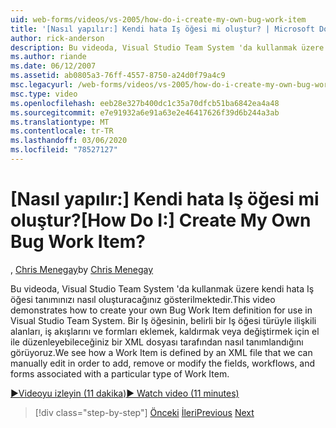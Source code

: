 ```yaml
---
uid: web-forms/videos/vs-2005/how-do-i-create-my-own-bug-work-item
title: '[Nasıl yapılır:] Kendi hata Iş öğesi mi oluştur? | Microsoft Docs'
author: rick-anderson
description: Bu videoda, Visual Studio Team System 'da kullanmak üzere kendi hata Iş öğesi tanımınızı nasıl oluşturacağınız gösterilmektedir. Bir Iş öğesinin bir XML dosyası tarafından nasıl tanımlandığını görüyoruz...
ms.author: riande
ms.date: 06/12/2007
ms.assetid: ab0805a3-76ff-4557-8750-a24d0f79a4c9
msc.legacyurl: /web-forms/videos/vs-2005/how-do-i-create-my-own-bug-work-item
msc.type: video
ms.openlocfilehash: eeb28e327b400dc1c35a70dfcb51ba6842ea4a48
ms.sourcegitcommit: e7e91932a6e91a63e2e46417626f39d6b244a3ab
ms.translationtype: MT
ms.contentlocale: tr-TR
ms.lasthandoff: 03/06/2020
ms.locfileid: "78527127"
---
```

# <a name="how-do-i-create-my-own-bug-work-item"></a><span data-ttu-id="4d916-105">[Nasıl yapılır:] Kendi hata Iş öğesi mi oluştur?</span><span class="sxs-lookup"><span data-stu-id="4d916-105">[How Do I:] Create My Own Bug Work Item?</span></span>

<span data-ttu-id="4d916-106">, [Chris Menegay](https://twitter.com/CMenegay)</span><span class="sxs-lookup"><span data-stu-id="4d916-106">by [Chris Menegay](https://twitter.com/CMenegay)</span></span>

<span data-ttu-id="4d916-107">Bu videoda, Visual Studio Team System 'da kullanmak üzere kendi hata Iş öğesi tanımınızı nasıl oluşturacağınız gösterilmektedir.</span><span class="sxs-lookup"><span data-stu-id="4d916-107">This video demonstrates how to create your own Bug Work Item definition for use in Visual Studio Team System.</span></span> <span data-ttu-id="4d916-108">Bir Iş öğesinin, belirli bir Iş öğesi türüyle ilişkili alanları, iş akışlarını ve formları eklemek, kaldırmak veya değiştirmek için el ile düzenleyebileceğiniz bir XML dosyası tarafından nasıl tanımlandığını görüyoruz.</span><span class="sxs-lookup"><span data-stu-id="4d916-108">We see how a Work Item is defined by an XML file that we can manually edit in order to add, remove or modify the fields, workflows, and forms associated with a particular type of Work Item.</span></span>

[<span data-ttu-id="4d916-109">&#9654;Videoyu izleyin (11 dakika)</span><span class="sxs-lookup"><span data-stu-id="4d916-109">&#9654; Watch video (11 minutes)</span></span>](https://channel9.msdn.com/Blogs/ASP-NET-Site-Videos/how-do-i-create-my-own-bug-work-item)

> [!div class="step-by-step"]
> <span data-ttu-id="4d916-110">[Önceki](how-do-i-integrate-defect-tracking-with-testing.md)
> [İleri](how-do-i-write-code-more-quickly-with-unit-tests.md)</span><span class="sxs-lookup"><span data-stu-id="4d916-110">[Previous](how-do-i-integrate-defect-tracking-with-testing.md)
[Next](how-do-i-write-code-more-quickly-with-unit-tests.md)</span></span>
